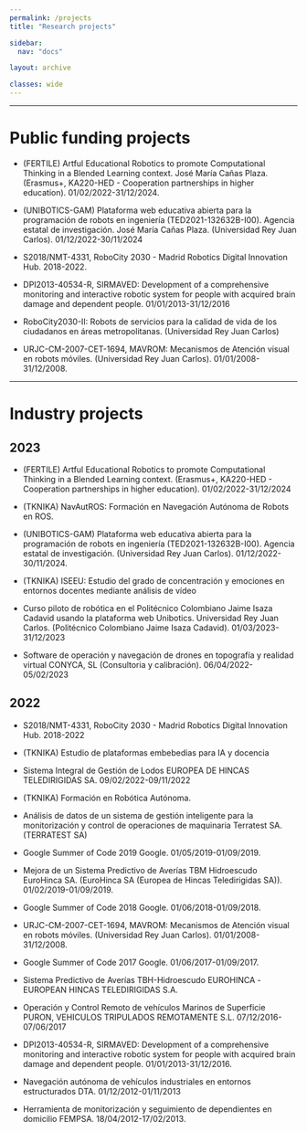 ```yaml
---
permalink: /projects
title: "Research projects"

sidebar:
  nav: "docs"

layout: archive

classes: wide
---
```


***

# Public funding projects
  

 * (FERTILE) Artful Educational Robotics to promote Computational Thinking in a Blended Learning context. José María Cañas Plaza. (Erasmus+, KA220-HED - Cooperation partnerships in higher education). 01/02/2022-31/12/2024.

 * (UNIBOTICS-GAM) Plataforma web educativa abierta para la programación de robots en ingeniería (TED2021-132632B-I00). Agencia estatal de investigación. José María Cañas Plaza. (Universidad Rey Juan Carlos). 01/12/2022-30/11/2024

 * S2018/NMT-4331,  RoboCity 2030 - Madrid Robotics Digital Innovation Hub. 2018-2022.

 * DPI2013-40534-R, SIRMAVED:  Development  of  a  comprehensive  monitoring and  interactive  robotic  system  for  people  with  acquired  brain  damage  and  dependent people. 01/01/2013-31/12/2016

 * RoboCity2030-II: Robots de servicios para la calidad de vida de los ciudadanos en áreas metropolitanas. (Universidad Rey Juan Carlos)

 * URJC-CM-2007-CET-1694,  MAVROM:  Mecanismos  de  Atención  visual  en robots móviles. (Universidad Rey Juan Carlos). 01/01/2008-31/12/2008.

***

# Industry projects 

## 2023

 * (FERTILE) Artful Educational Robotics to promote Computational Thinking in a Blended Learning context. (Erasmus+, KA220-HED - Cooperation partnerships in higher education). 01/02/2022-31/12/2024

 * (TKNIKA) NavAutROS: Formación en Navegación Autónoma de Robots en ROS. 

 * (UNIBOTICS-GAM) Plataforma web educativa abierta para la programación de robots en ingeniería (TED2021-132632B-I00). Agencia estatal de investigación. (Universidad Rey Juan Carlos). 01/12/2022-30/11/2024.

* (TKNIKA) ISEEU: Estudio del grado de concentración y emociones en entornos docentes mediante análisis de vídeo 

 * Curso  piloto  de  robótica  en  el  Politécnico  Colombiano  Jaime  Isaza  Cadavid usando  la  plataforma  web  Unibotics. Universidad  Rey  Juan  Carlos. (Politécnico Colombiano Jaime Isaza Cadavid). 01/03/2023-31/12/2023

 * Software  de  operación  y  navegación  de  drones  en  topografía  y  realidad virtual   CONYCA,  SL  (Consultoria  y  calibración).  06/04/2022-05/02/2023

## 2022

 * S2018/NMT-4331,  RoboCity 2030 - Madrid Robotics Digital Innovation Hub. 2018-2022 

 * (TKNIKA) Estudio de plataformas embebedias para IA y docencia
 
 * Sistema Integral de Gestión de Lodos  EUROPEA DE HINCAS TELEDIRIGIDAS SA.  09/02/2022-09/11/2022

 * (TKNIKA) Formación en Robótica Autónoma.

 * Análisis  de  datos  de  un  sistema  de  gestión  inteligente  para  la  monitorización y control de operaciones de maquinaria  Terratest SA. (TERRATEST SA)
 
 * Google Summer of Code 2019  Google.  01/05/2019-01/09/2019.

 * Mejora  de  un  Sistema  Predictivo  de  Averías  TBM  Hidroescudo   EuroHinca SA. (EuroHinca SA (Europea de Hincas Teledirigidas SA)). 01/02/2019-01/09/2019.

 * Google Summer of Code 2018  Google.  01/06/2018-01/09/2018.

 * URJC-CM-2007-CET-1694,  MAVROM:  Mecanismos  de  Atención  visual  en robots móviles. (Universidad Rey Juan Carlos). 01/01/2008-31/12/2008.

 * Google Summer of Code 2017  Google.  01/06/2017-01/09/2017.

 * Sistema Predictivo de Averías TBH-Hidroescudo   EUROHINCA -EUROPEAN  HINCAS  TELEDIRIGIDAS  S.A. 

 * Operación  y  Control  Remoto  de  vehículos  Marinos  de  Superficie   PURON, VEHICULOS TRIPULADOS REMOTAMENTE S.L.  07/12/2016-07/06/2017

 * DPI2013-40534-R, SIRMAVED:  Development  of  a  comprehensive  monitoring and  interactive  robotic  system  for  people  with  acquired  brain  damage  and  dependent people. 01/01/2013-31/12/2016.

 * Navegación autónoma de vehículos industriales en entornos estructurados  DTA. 01/12/2012-01/11/2013

 * Herramienta  de  monitorización  y  seguimiento  de  dependientes  en  domicilio FEMPSA. 18/04/2012-17/02/2013.